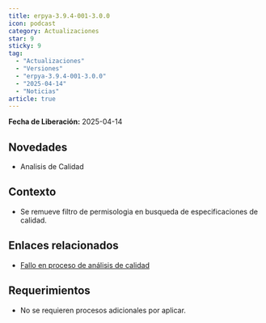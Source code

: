 ```yaml
---
title: erpya-3.9.4-001-3.0.0
icon: podcast
category: Actualizaciones
star: 9
sticky: 9
tag:
  - "Actualizaciones"
  - "Versiones"
  - "erpya-3.9.4-001-3.0.0"
  - "2025-04-14"
  - "Noticias"
article: true
---
```


**Fecha de Liberación:** 2025-04-14

## Novedades

- Analisis de Calidad

## Contexto

- Se remueve filtro de permisologia en busqueda de especificaciones de calidad.

## Enlaces relacionados

- [Fallo en proceso de análisis de calidad](https://github.com/erpcya/Control-NATULAC/issues/121)


## Requerimientos

- No se requieren procesos adicionales por aplicar.
